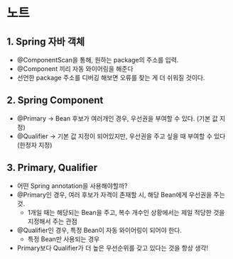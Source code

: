 # 노트

## 1. Spring 자바 객체
* @ComponentScan을 통해, 원하는 package의 주소를 입력.
* @Component 끼리 자동 와이어링을 해준다
* 선언한 package 주소를 디버깅 해보면 오류를 찾는 게 더 쉬워질 것이다.

## 2. Spring Component
* @Primary -> Bean 후보가 여러개인 경우, 우선권을 부여할 수 있다. (기본 값 지정)
* @Qualifier -> 기본 값 지정이 되어있지만, 우선권을 주고 싶을 때 부여할 수 있다 (한정자 지정)

## 3. Primary, Qualifier
* 어떤 Spring annotation을 사용해야할까?
* @Primary인 경우, 여러 후보가 자격이 존재할 시, 해당 Bean에게 우선권을 주는 것.
    * 1개일 때는 해당되는 Bean을 주고, 복수 개수인 상황에서는 제일 적당한 것을 지정해서 주는 관점
* @Qualifier인 경우, 특정 Bean이 자동 와이어링이 되어야 한다. 
    * 특정 Bean만 사용되는 경우
* Primary보다 Qualifier가 더 높은 우선순위를 갖고 있다는 것을 항상 생각!